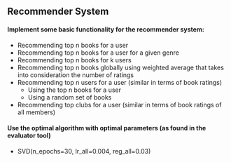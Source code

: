 ## Recommender System
#### Implement some basic functionality for the recommender system:
+ Recommending top n books for a user 
+ Recommending top n books for a user for a given genre
+ Recommending top n books for k users
+ Recommending top n books globally using weighted average that takes into consideration the number of ratings
+ Recommending top n users for a user (similar in terms of book ratings)
  + Using the top n books for a user
  + Using a random set of books
+ Recommending top clubs for a user (similar in terms of book ratings of all members)

#### Use the optimal algorithm with optimal parameters (as found in the evaluator tool)
+ SVD(n_epochs=30, lr_all=0.004, reg_all=0.03)